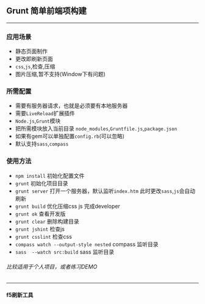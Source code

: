 ## Grunt 简单前端项构建
---------
### 应用场景  

 * 静态页面制作
 * 更改即刷新页面
 * ```css```,```js```,检查,压缩
 * 图片压缩,暂不支持(Window下有问题)

### 所需配置  

 * 需要有服务器请求，也就是必须要有本地服务器
 * 需要```LiveReload```扩展插件
 * ```Node.js```,```Grunt```模块
 * 把所需模块放入当前目录 ```node_modules```,```Gruntfile.js```,```package.json```
 * 如果有gem可以单独配置```config.rb```(可以忽略)
 * 默认支持```sass```,```compass```

### 使用方法  

 * ```npm install```   初始化配置文件
 * ```grunt```         初始化项目目录
 * ```grunt server```  打开一个服务器，默认监听```index.htm``` 此时更改```sass```,```js```会自动刷新
 * ```grunt build```   优化压缩css js 完成developer
 * ```grunt ok```      查看开发版
 * ```grunt clear```   删除构建目录
 * ```grunt jshint```  检查js
 * ```grunt csslint``` 检查css
 * ```compass watch --output-style nested``` compass 监听目录
 * ```sass  --watch src:build``` sass 监听目录


###### 比较适用于个人项目，或者练习DEMO
 -------  

#### f5刷新工具
[F5]:http://getf5.com/

